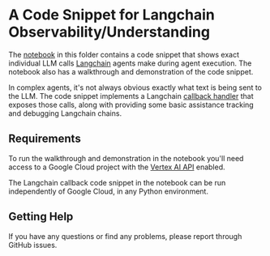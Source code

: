 # A Code Snippet for Langchain Observability/Understanding

The [notebook](./langchain-observability-snippet.ipynb) in this folder contains a code snippet that shows exact individual LLM calls [Langchain](https://www.langchain.com/) agents make during agent execution. The notebook also has a walkthrough and demonstration of the code snippet.

In complex agents, it's not always obvious exactly what text is being sent to the LLM. The code snippet implements a Langchain [callback handler](https://python.langchain.com/docs/modules/callbacks/) that exposes those calls, along with providing some basic assistance tracking and debugging Langchain chains.

## Requirements

To run the walkthrough and demonstration in the notebook you'll need access to a Google Cloud project with the [Vertex AI API](https://console.cloud.google.com/apis/library/aiplatform.googleapis.com) enabled.

The Langchain callback code snippet in the notebook can be run independently of Google Cloud, in any Python environment.

## Getting Help

If you have any questions or find any problems, please report through GitHub issues.
